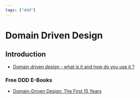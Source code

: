```yaml
---
tags: ["ddd"]
---
```


# Domain Driven Design
<TagLinks />

## Introduction
- [Domain driven design - what is it and how do you use it ?](https://airbrake.io/blog/software-design/domain-driven-design)



### Free DDD E-Books
 - [Domain-Driven Design: The First 15 Years](https://leanpub.com/ddd_first_15_years)
